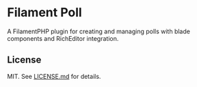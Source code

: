 # Filament Poll

A FilamentPHP plugin for creating and managing polls with blade components and RichEditor integration.

## License

MIT. See [LICENSE.md](LICENSE.md) for details.